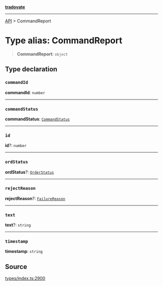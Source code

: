 [**tradovate**](../README.md)

***

[API](../API.md) > CommandReport

# Type alias: CommandReport

> **CommandReport**: `object`

## Type declaration

### `commandId`

**commandId**: `number`

***

### `commandStatus`

**commandStatus**: [`CommandStatus`](../enumerations/enumeration.CommandStatus.md)

***

### `id`

**id**?: `number`

***

### `ordStatus`

**ordStatus**?: [`OrderStatus`](../enumerations/enumeration.OrderStatus.md)

***

### `rejectReason`

**rejectReason**?: [`FailureReason`](../enumerations/enumeration.FailureReason.md)

***

### `text`

**text**?: `string`

***

### `timestamp`

**timestamp**: `string`

## Source

[types/index.ts:2900](https://github.com/cgilly2fast/tradovate-typescript/blob/b1caea5/src/types/index.ts#L2900)
